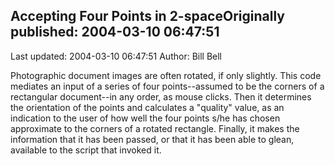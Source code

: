 ## Accepting Four Points in 2-spaceOriginally published: 2004-03-10 06:47:51 
Last updated: 2004-03-10 06:47:51 
Author: Bill Bell 
 
Photographic document images are often rotated, if only slightly. This code mediates an input of a series of four points--assumed to be the corners of a rectangular document--in any order, as mouse clicks. Then it determines the orientation of the points and calculates a "quality" value, as an indication to the user of how well the four points s/he has chosen approximate to the corners of a rotated rectangle. Finally, it makes the information that it has been passed, or that it has been able to glean, available to the script that invoked it.
